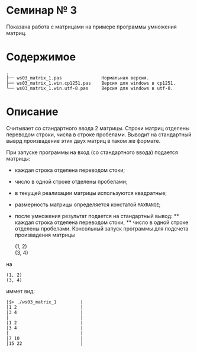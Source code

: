 # Семинар № 3

Показана работа с матрицами на примере программы умножения матриц.

# Содержимое
    .
    ├── ws03_matrix_1.pas               Нормальная версия.
    ├── ws03_matrix_1.win.cp1251.pas    Версия для windows в cp1251.
    └── ws03_matrix_1.win.utf-8.pas     Версия для windows в utf-8.

# Описание

Считывает со стандартного ввода 2 матрицы. 
Строки матриц отделены переводом строки, числа в строке пробелами.
Выводит на стандартный выврд произвадение этих двух матриц
в таком же формате.

При запуске программы на вход (со стандартного ввода) подается матрицы:
* каждая строка отделена переводом стоки;
* число в одной строке отделены пробелами;
* в текущей реализации матрицы используются квадратные;
* размерность матрицы определяется констатой `MAXRANGE`;
* после умножения результат подается на стандартный вывод:
** каждая строка отделена переводом стоки,
** число в одной строке отделены пробелами.
Консольный запуск программы для подсчета произвадения матрицы

    (1, 2)    
    (3, 4)      

на

    (1, 2)
    (3, 4)

иммет вид:

    |$> ./ws03_matrix_1         |
    |1 2                        |
    |3 4                        |
    |                           |
    |1 2                        |
    |3 4                        |
    |                           |
    |7 10                       |
    |15 22                      |
    
